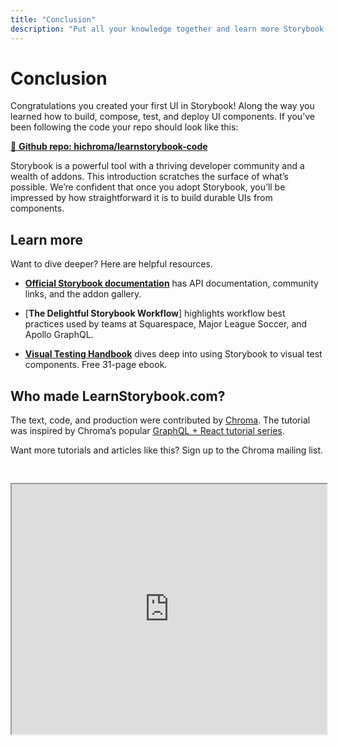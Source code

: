 ```yaml
---
title: "Conclusion"
description: "Put all your knowledge together and learn more Storybook techniques"
---
```


# Conclusion

Congratulations you created your first UI in Storybook! Along the way you learned how to build, compose, test, and deploy UI components. If you’ve been following the code your repo should look like this:

[📕 **Github repo: hichroma/learnstorybook-code**](https://github.com/hichroma/learnstorybook-code)

Storybook is a powerful tool with a thriving developer community and a wealth of addons. This introduction scratches the surface of what’s possible. We’re confident that once you adopt Storybook, you’ll be impressed by how straightforward it is to build durable UIs from components.

## Learn more

Want to dive deeper? Here are helpful resources.

* [**Official Storybook documentation**](https://storybook.js.org/basics/introduction/) has API documentation, community links, and the addon gallery.

* [**The Delightful Storybook Workflow**] highlights workflow best practices used by teams at Squarespace, Major League Soccer, and Apollo GraphQL.

* [**Visual Testing Handbook**](https://www.chromaticqa.com/book/visual-testing-handbook) dives deep into using Storybook to visual test components. Free 31-page ebook.

## Who made LearnStorybook.com?

The text, code, and production were contributed by [Chroma](http://blog.hichroma.com/). The tutorial was inspired by Chroma’s popular [GraphQL + React tutorial series](https://blog.hichroma.com/graphql-react-tutorial-part-1-6-d0691af25858).

Want more tutorials and articles like this? Sign up to the Chroma mailing list.

<iframe style="height:400px;width:100%;max-width:800px;margin:30px auto;" src="https://upscri.be/bface0?as_embed"></iframe>
